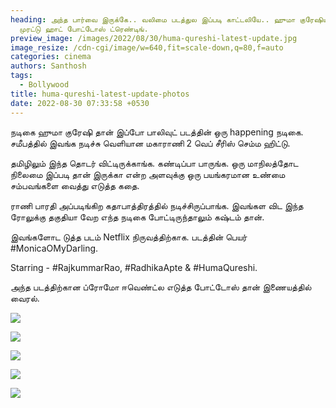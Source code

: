 ```yaml
---
heading: அந்த பார்வை இருக்கே.. வலிமை படத்துல இப்படி காட்டலியே.. ஹுமா குரேஷியின்
  முரட்டு ஹாட் போட்டோஸ் ட்ரெண்டிங்.
preview_image: /images/2022/08/30/huma-qureshi-latest-update.jpg
image_resize: /cdn-cgi/image/w=640,fit=scale-down,q=80,f=auto
categories: cinema
authors: Santhosh
tags:
  - Bollywood
title: huma-qureshi-latest-update-photos
date: 2022-08-30 07:33:58 +0530
---
```



நடிகை ஹுமா குரேஷி தான் இப்போ பாலிவுட் படத்தின் ஒரு happening நடிகை. சமீபத்தில் இவங்க நடிச்சு வெளியான மகாராணி 2 வெப் சீரிஸ் செம்ம ஹிட்டு. 

தமிழிலும் இந்த தொடர் விட்டிருக்காங்க. கண்டிப்பா பாருங்க. ஒரு மாநிலத்தோட நிலைமை இப்படி தான் இருக்கா என்ற அளவுக்கு ஒரு பயங்கரமான உண்மை சம்பவங்களை வைத்து எடுத்த கதை.

ராணி பாரதி அப்படிங்கிற கதாபாத்திரத்தில் நடிச்சிருப்பாங்க. இவங்கள விட இந்த ரோலுக்கு தகுதியா வேற எந்த நடிகை போட்டிருந்தாலும் கஷ்டம் தான். 

இவங்களோட டுத்த படம் Netflix நிருவத்திற்காக. படத்தின் பெயர்  #MonicaOMyDarling.

Starring - #RajkummarRao, #RadhikaApte & #HumaQureshi.

அந்த படத்திற்கான ப்ரோமோ ஈவெண்ட்ல எடுத்த போட்டோஸ் தான் இணையத்தில் வைரல்.

![](/images/2022/08/30/huma-qureshi-latest-update-photos-1.jpg)

![](/images/2022/08/30/huma-qureshi-latest-update-photos-2.jpg)

![](/images/2022/08/30/huma-qureshi-latest-update-photos-3.jpg)

![](/images/2022/08/30/huma-qureshi-latest-update-photos-4.jpg)

![](/images/2022/08/30/huma-qureshi-latest-update-photos-5.jpg)